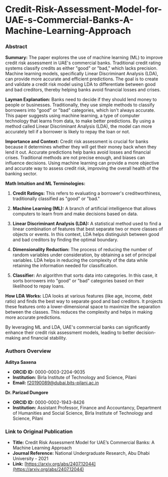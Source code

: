 # Credit-Risk-Assessment-Model-for-UAE-s-Commercial-Banks-A-Machine-Learning-Approach

### Abstract

**Summary:**
The paper explores the use of machine learning (ML) to improve credit risk assessment in UAE's commercial banks. Traditional credit rating systems classify credits as either "good" or "bad," which lacks precision. Machine learning models, specifically Linear Discriminant Analysis (LDA), can provide more accurate and efficient predictions. The goal is to create and validate a credit risk model using LDA to differentiate between good and bad creditors, thereby helping banks avoid financial losses and crises.

**Layman Explanation:**
Banks need to decide if they should lend money to people or businesses. Traditionally, they use simple methods to classify borrowers into "good" or "bad" categories, which isn't always accurate. This paper suggests using machine learning, a type of computer technology that learns from data, to make better predictions. By using a method called Linear Discriminant Analysis (LDA), the model can more accurately tell if a borrower is likely to repay the loan or not.

**Importance and Context:**
Credit risk assessment is crucial for banks because it determines whether they will get their money back when they lend it out. Accurate predictions help banks avoid losses and financial crises. Traditional methods are not precise enough, and biases can influence decisions. Using machine learning can provide a more objective and accurate way to assess credit risk, improving the overall health of the banking sector.

**Math Intuition and ML Terminologies:**

1. **Credit Ratings:** This refers to evaluating a borrower's creditworthiness, traditionally classified as "good" or "bad." 

2. **Machine Learning (ML):** A branch of artificial intelligence that allows computers to learn from and make decisions based on data.

3. **Linear Discriminant Analysis (LDA):** A statistical method used to find a linear combination of features that best separate two or more classes of objects or events. In this context, LDA helps distinguish between good and bad creditors by finding the optimal boundary.

4. **Dimensionality Reduction:** The process of reducing the number of random variables under consideration, by obtaining a set of principal variables. LDA helps in reducing the complexity of the data while retaining the information needed for classification.

5. **Classifier:** An algorithm that sorts data into categories. In this case, it sorts borrowers into "good" or "bad" categories based on their likelihood to repay loans.

**How LDA Works:**
LDA looks at various features (like age, income, debt ratio) and finds the best way to separate good and bad creditors. It projects these features onto a lower-dimensional space to maximize the separation between the classes. This reduces the complexity and helps in making more accurate predictions.

By leveraging ML and LDA, UAE's commercial banks can significantly enhance their credit risk assessment models, leading to better decision-making and financial stability.

### Authors Overview

**Aditya Saxena**
- **ORCID ID:** 0000-0003-2204-9035
- **Institution:** Birla Institute of Technology and Science, Pilani
- **Email:** f20190089@dubai.bits-pilani.ac.in

**Dr. Parizad Dungore**
- **ORCID ID:** 0000-0002-1943-8426
- **Institution:** Assistant Professor, Finance and Accountancy, Department
of Humanities and Social Science, Birla Institute of Technology and Science, Pilani

### Link to Original Publication
- **Title:** Credit Risk Assessment Model for UAE’s Commercial Banks: A Machine Learning Approach
- **Journal Reference:** National Undergraduate Research, Abu Dhabi University - 2021
- **Link:** [https://arxiv.org/abs/2407.12044](https://arxiv.org/abs/2407.12044)

